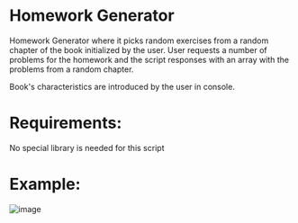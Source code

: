 # Homework Generator

Homework Generator where it picks random exercises from a random chapter of the book initialized by the user. User requests a number of problems for the homework and the script responses with an array with the problems from a random chapter.

Book's characteristics are introduced by the user in console.

# Requirements:
No special library is needed for this script

# Example:
![image](https://user-images.githubusercontent.com/76963775/189311262-c362478a-69b4-41bc-82b8-d31cac15210b.png)

